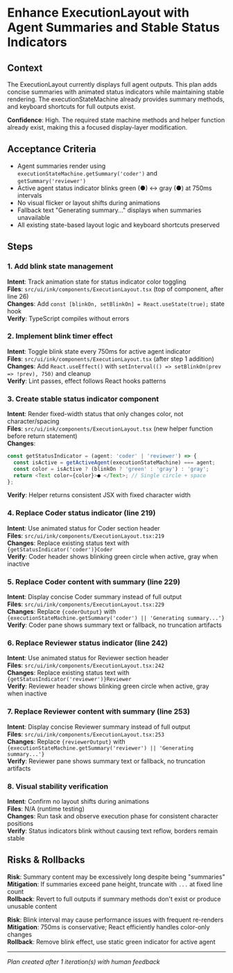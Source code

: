 # Enhance ExecutionLayout with Agent Summaries and Stable Status Indicators

## Context

The ExecutionLayout currently displays full agent outputs. This plan adds concise summaries with animated status indicators while maintaining stable rendering. The executionStateMachine already provides summary methods, and keyboard shortcuts for full outputs exist.

**Confidence**: High. The required state machine methods and helper function already exist, making this a focused display-layer modification.

## Acceptance Criteria

- Agent summaries render using `executionStateMachine.getSummary('coder')` and `getSummary('reviewer')`
- Active agent status indicator blinks green (●) ↔ gray (●) at 750ms intervals
- No visual flicker or layout shifts during animations
- Fallback text "Generating summary..." displays when summaries unavailable
- All existing state-based layout logic and keyboard shortcuts preserved

## Steps

### 1. Add blink state management
**Intent**: Track animation state for status indicator color toggling  
**Files**: `src/ui/ink/components/ExecutionLayout.tsx` (top of component, after line 26)  
**Changes**: Add `const [blinkOn, setBlinkOn] = React.useState(true);` state hook  
**Verify**: TypeScript compiles without errors

### 2. Implement blink timer effect
**Intent**: Toggle blink state every 750ms for active agent indicator  
**Files**: `src/ui/ink/components/ExecutionLayout.tsx` (after step 1 addition)  
**Changes**: Add `React.useEffect()` with `setInterval(() => setBlinkOn(prev => !prev), 750)` and cleanup  
**Verify**: Lint passes, effect follows React hooks patterns

### 3. Create stable status indicator component
**Intent**: Render fixed-width status that only changes color, not character/spacing  
**Files**: `src/ui/ink/components/ExecutionLayout.tsx` (new helper function before return statement)  
**Changes**: 
```typescript
const getStatusIndicator = (agent: 'coder' | 'reviewer') => {
  const isActive = getActiveAgent(executionStateMachine) === agent;
  const color = isActive ? (blinkOn ? 'green' : 'gray') : 'gray';
  return <Text color={color}>● </Text>; // Single circle + space
};
```
**Verify**: Helper returns consistent JSX with fixed character width

### 4. Replace Coder status indicator (line 219)
**Intent**: Use animated status for Coder section header  
**Files**: `src/ui/ink/components/ExecutionLayout.tsx:219`  
**Changes**: Replace existing status text with `{getStatusIndicator('coder')}Coder`  
**Verify**: Coder header shows blinking green circle when active, gray when inactive

### 5. Replace Coder content with summary (line 229)
**Intent**: Display concise Coder summary instead of full output  
**Files**: `src/ui/ink/components/ExecutionLayout.tsx:229`  
**Changes**: Replace `{coderOutput}` with `{executionStateMachine.getSummary('coder') || 'Generating summary...'}`  
**Verify**: Coder pane shows summary text or fallback, no truncation artifacts

### 6. Replace Reviewer status indicator (line 242)
**Intent**: Use animated status for Reviewer section header  
**Files**: `src/ui/ink/components/ExecutionLayout.tsx:242`  
**Changes**: Replace existing status text with `{getStatusIndicator('reviewer')}Reviewer`  
**Verify**: Reviewer header shows blinking green circle when active, gray when inactive

### 7. Replace Reviewer content with summary (line 253)
**Intent**: Display concise Reviewer summary instead of full output  
**Files**: `src/ui/ink/components/ExecutionLayout.tsx:253`  
**Changes**: Replace `{reviewerOutput}` with `{executionStateMachine.getSummary('reviewer') || 'Generating summary...'}`  
**Verify**: Reviewer pane shows summary text or fallback, no truncation artifacts

### 8. Visual stability verification
**Intent**: Confirm no layout shifts during animations  
**Files**: N/A (runtime testing)  
**Changes**: Run task and observe execution phase for consistent character positions  
**Verify**: Status indicators blink without causing text reflow, borders remain stable

## Risks & Rollbacks

**Risk**: Summary content may be excessively long despite being "summaries"  
**Mitigation**: If summaries exceed pane height, truncate with `...` at fixed line count  
**Rollback**: Revert to full outputs if summary methods don't exist or produce unusable content

**Risk**: Blink interval may cause performance issues with frequent re-renders  
**Mitigation**: 750ms is conservative; React efficiently handles color-only changes  
**Rollback**: Remove blink effect, use static green indicator for active agent

---
_Plan created after 1 iteration(s) with human feedback_
